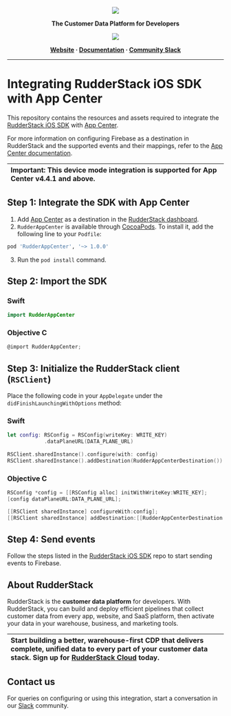 <p align="center">
  <a href="https://rudderstack.com/">
    <img src="https://user-images.githubusercontent.com/59817155/121357083-1c571300-c94f-11eb-8cc7-ce6df13855c9.png">
  </a>
</p>

<p align="center"><b>The Customer Data Platform for Developers</b></p>

<p align="center">
  <a href="https://cocoapods.org/pods/RudderAppCenter">
    <img src="https://img.shields.io/cocoapods/v/RudderAppCenter.svg?style=flat">
    </a>
</p>

<p align="center">
  <b>
    <a href="https://rudderstack.com">Website</a>
    ·
    <a href="https://www.rudderstack.com/docs/stream-sources/rudderstack-sdk-integration-guides/rudderstack-ios-sdk/ios-v2/">Documentation</a>
    ·
    <a href="https://rudderstack.com/join-rudderstack-slack-community">Community Slack</a>
  </b>
</p>

---
# Integrating RudderStack iOS SDK with App Center

This repository contains the resources and assets required to integrate the [RudderStack iOS SDK](https://www.rudderstack.com/docs/stream-sources/rudderstack-sdk-integration-guides/rudderstack-ios-sdk/ios-v2/) with [App Center](https://appcenter.ms/).

For more information on configuring Firebase as a destination in RudderStack and the supported events and their mappings, refer to the [App Center documentation](https://www.rudderstack.com/docs/destinations/continuous-integration/appcenter/).

| Important: This device mode integration is supported for App Center v4.4.1 and above.|
| :---|

## Step 1: Integrate the SDK with App Center

1. Add [App Center](https://appcenter.ms/) as a destination in the [RudderStack dashboard](https://app.rudderstack.com/).
2. `RudderAppCenter` is available through [CocoaPods](https://cocoapods.org). To install it, add the following line to your `Podfile`:

```ruby
pod 'RudderAppCenter', '~> 1.0.0'
```
3. Run the `pod install` command.

## Step 2: Import the SDK

### Swift

```swift
import RudderAppCenter
```

### Objective C

```objectivec
@import RudderAppCenter;
```

## Step 3: Initialize the RudderStack client (`RSClient`)

Place the following code in your `AppDelegate` under the `didFinishLaunchingWithOptions` method:

### Swift

```swift
let config: RSConfig = RSConfig(writeKey: WRITE_KEY)
            .dataPlaneURL(DATA_PLANE_URL)
        
RSClient.sharedInstance().configure(with: config)
RSClient.sharedInstance().addDestination(RudderAppCenterDestination())
```

### Objective C

```objective-c
RSConfig *config = [[RSConfig alloc] initWithWriteKey:WRITE_KEY];
[config dataPlaneURL:DATA_PLANE_URL];

[[RSClient sharedInstance] configureWith:config];
[[RSClient sharedInstance] addDestination:[[RudderAppCenterDestination alloc] init]];
```

## Step 4: Send events

Follow the steps listed in the [RudderStack iOS SDK](https://github.com/rudderlabs/rudder-sdk-ios/tree/master-v2#sending-events) repo to start sending events to Firebase.

## About RudderStack

RudderStack is the **customer data platform** for developers. With RudderStack, you can build and deploy efficient pipelines that collect customer data from every app, website, and SaaS platform, then activate your data in your warehouse, business, and marketing tools.

| Start building a better, warehouse-first CDP that delivers complete, unified data to every part of your customer data stack. Sign up for [RudderStack Cloud](https://app.rudderstack.com/signup?type=freetrial) today. |
| :---|

## Contact us

For queries on configuring or using this integration, start a conversation in our [Slack](https://rudderstack.com/join-rudderstack-slack-community) community.
